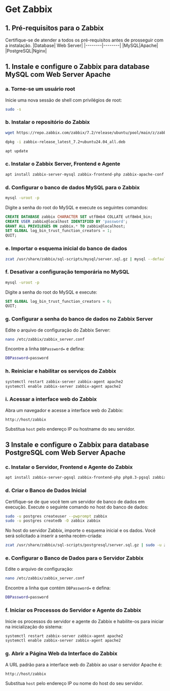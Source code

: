 # Get Zabbix

## 1. Pré-requisitos para o Zabbix

Certifique-se de atender a todos os pré-requisitos antes de prosseguir com a instalação.
|Database| Web Server|
|--------|--------|
|MySQL|Apache|
|PostgreSQL|Nginx|
## 1. Instale e configure o Zabbix para database MySQL com Web Server Apache

### a. Torne-se um usuário root

Inicie uma nova sessão de shell com privilégios de root:

```sh
sudo -s
```

### b. Instalar o repositório do Zabbix

```sh
wget https://repo.zabbix.com/zabbix/7.2/release/ubuntu/pool/main/z/zabbix-release/zabbix-release_latest_7.2+ubuntu24.04_all.deb

dpkg -i zabbix-release_latest_7.2+ubuntu24.04_all.deb

apt update
```

### c. Instalar o Zabbix Server, Frontend e Agente

```sh
apt install zabbix-server-mysql zabbix-frontend-php zabbix-apache-conf zabbix-sql-scripts zabbix-agent
```

### d. Configurar o banco de dados MySQL para o Zabbix

```sh
mysql -uroot -p
```

Digite a senha do root do MySQL e execute os seguintes comandos:

```sql
CREATE DATABASE zabbix CHARACTER SET utf8mb4 COLLATE utf8mb4_bin;
CREATE USER zabbix@localhost IDENTIFIED BY 'password';
GRANT ALL PRIVILEGES ON zabbix.* TO zabbix@localhost;
SET GLOBAL log_bin_trust_function_creators = 1;
QUIT;
```

### e. Importar o esquema inicial do banco de dados

```sh
zcat /usr/share/zabbix/sql-scripts/mysql/server.sql.gz | mysql --default-character-set=utf8mb4 -uzabbix -p zabbix
```

### f. Desativar a configuração temporária no MySQL

```sh
mysql -uroot -p
```

Digite a senha do root do MySQL e execute:

```sql
SET GLOBAL log_bin_trust_function_creators = 0;
QUIT;
```

### g. Configurar a senha do banco de dados no Zabbix Server

Edite o arquivo de configuração do Zabbix Server:

```sh
nano /etc/zabbix/zabbix_server.conf
```

Encontre a linha `DBPassword=` e defina:

```sh
DBPassword=password
```

### h. Reiniciar e habilitar os serviços do Zabbix

```sh
systemctl restart zabbix-server zabbix-agent apache2
systemctl enable zabbix-server zabbix-agent apache2
```

### i. Acessar a interface web do Zabbix

Abra um navegador e acesse a interface web do Zabbix:

```
http://host/zabbix
```
Substitua `host` pelo endereço IP ou hostname do seu servidor.

## 3 Instale e configure o Zabbix para database PostgreSQL com Web Server Apache

### c. Instalar o Servidor, Frontend e Agente do Zabbix

```sh
apt install zabbix-server-pgsql zabbix-frontend-php php8.3-pgsql zabbix-apache-conf zabbix-sql-scripts zabbix-agent
```

### d. Criar o Banco de Dados Inicial

Certifique-se de que você tem um servidor de banco de dados em execução. Execute o seguinte comando no host do banco de dados:

```sh
sudo -u postgres createuser --pwprompt zabbix
sudo -u postgres createdb -O zabbix zabbix
```

No host do servidor Zabbix, importe o esquema inicial e os dados. Você será solicitado a inserir a senha recém-criada:

```sh
zcat /usr/share/zabbix/sql-scripts/postgresql/server.sql.gz | sudo -u zabbix psql zabbix
```

### e. Configurar o Banco de Dados para o Servidor Zabbix

Edite o arquivo de configuração:

```sh
nano /etc/zabbix/zabbix_server.conf
```

Encontre a linha que contém `DBPassword=` e defina:

```sh
DBPassword=password
```

### f. Iniciar os Processos do Servidor e Agente do Zabbix

Inicie os processos do servidor e agente do Zabbix e habilite-os para iniciar na inicialização do sistema:

```sh
systemctl restart zabbix-server zabbix-agent apache2
systemctl enable zabbix-server zabbix-agent apache2
```

### g. Abrir a Página Web da Interface do Zabbix

A URL padrão para a interface web do Zabbix ao usar o servidor Apache é:

```
http://host/zabbix
```

Substitua `host` pelo endereço IP ou nome do host do seu servidor.
